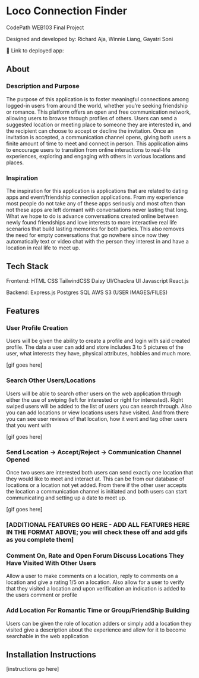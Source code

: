 # Loco Connection Finder

CodePath WEB103 Final Project

Designed and developed by: Richard Aja, Winnie Liang, Gayatri Soni

🔗 Link to deployed app:

## About

### Description and Purpose

The purpose of this application is to foster meaningful connections among logged-in users from around the world, whether you’re seeking friendship or romance. This platform offers an open and free communication network, allowing users to browse through profiles of others. Users can send a suggested location or meeting place to someone they are interested in, and the recipient can choose to accept or decline the invitation. Once an invitation is accepted, a communication channel opens, giving both users a finite amount of time to meet and connect in person. This application aims to encourage users to transition from online interactions to real-life experiences, exploring and engaging with others in various locations and places.

### Inspiration

The inspiration for this application is applications that are related to dating apps and event/friendship connection applications. From my experience most people do not take any of these apps seriously and most often than not these apps are left dormant with conversations never lasting that long. What we hope to do is advance conversations created online between newly found friendships and love interests to more interactive real life scenarios that build lasting memories for both parties. This also removes the need for empty conversations that go nowhere since now they automatically text or video chat with the person they interest in and have a location in real life to meet up.

## Tech Stack

Frontend:
HTML
CSS
TailwindCSS
Daisy UI/Chackra UI
Javascript
React.js

Backend:
Express.js
Postgres SQL
AWS S3 (USER IMAGES/FILES)

## Features

### User Profile Creation

Users will be given the ability to create a profile and login with said created profile. The data a user can add and store includes 3 to 5 pictures of the user, what interests they have, physical attributes, hobbies and much more.

[gif goes here]

### Search Other Users/Locations

Users will be able to search other users on the web application through either the use of swiping (left for interested or right for interested). Right swiped users will be added to the list of users you can search through. Also you can add locations or view locations users have visited. And from there you can see user reviews of that location, how it went and tag other users that you went with

[gif goes here]

### Send Location -> Accept/Reject -> Communication Channel Opened

Once two users are interested both users can send exactly one location that they would like to meet and interact at. This can be from our database of locations or a location not yet added. From there if the other user accepts the location a communication channel is initiated and both users can start communicating and setting up a date to meet up.

[gif goes here]

### [ADDITIONAL FEATURES GO HERE - ADD ALL FEATURES HERE IN THE FORMAT ABOVE; you will check these off and add gifs as you complete them]

### Comment On, Rate and Open Forum Discuss Locations They Have Visited With Other Users

Allow a user to make comments on a location, reply to comments on a location and give a rating 1/5 on a location. Also allow for a user to verify that they visited a location and upon verification an indication is added to the users comment or profile

### Add Location For Romantic Time or Group/FriendShip Building

Users can be given the role of location adders or simply add a location they visited give a description about the experience and allow for it to become searchable in the web application

## Installation Instructions

[instructions go here]
